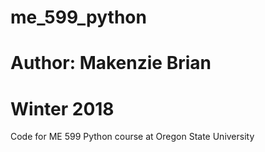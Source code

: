 # me_599_python
# Author: Makenzie Brian
# Winter 2018
Code for ME 599 Python course at Oregon State University
